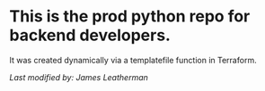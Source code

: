 # This is the prod python repo for backend developers.
It was created dynamically via a templatefile function in Terraform.

*Last modified by: James Leatherman*

